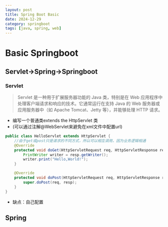 ```yaml
---
layout: post
title: Spring Boot Basic
date: 2024-12-29
category: springboot
tags: [java, spring, web]
---
```

 
# Basic Springboot
## Servlet->Spring->Springboot
### Servlet
>Servlet 是一种用于扩展服务器功能的 Java 类，特别是在 Web 应用程序中处理客户端请求和响应的技术。它通常运行在支持 Java 的 Web 服务器或应用服务器中（如 Apache Tomcat、Jetty 等），并能够处理 HTTP 请求。
+ 编写一个普通类extends the HttpServlet 类
+ (可以通过注解@WebServlet来避免在xml文件中配置url)
```java
public class HelloServlet extends HttpServlet {
    //由于get或post只是请求的不同方式，所以可以相互调用，因为业务逻辑相通
    @Override
    protected void doGet(HttpServletRequest req, HttpServletResponse resp) throws ServletException, IOException {
        PrintWriter writer = resp.getWriter();
        writer.print("Hello,World!");
    }

    @Override
    protected void doPost(HttpServletRequest req, HttpServletResponse resp) throws ServletException, IOException {
        super.doPost(req, resp);
    }
}
```
+ 缺点：自己配置
## Spring


